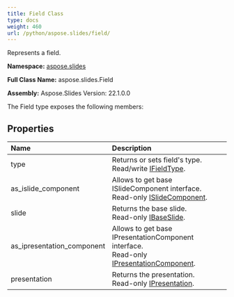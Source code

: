 ```yaml
---
title: Field Class
type: docs
weight: 460
url: /python/aspose.slides/field/
---
```


Represents a field.

**Namespace:** [aspose.slides](/python/aspose.slides/)

**Full Class Name:** aspose.slides.Field

**Assembly:**  Aspose.Slides Version: 22.1.0.0

The Field type exposes the following members:
## **Properties**
|**Name**|**Description**|
| :- | :- |
|type|Returns or sets field's type.<br/>            Read/write [IFieldType](/python/aspose.slides/ifieldtype/).|
|as_islide_component|Allows to get base ISlideComponent interface.<br/>            Read-only [ISlideComponent](/python/aspose.slides/islidecomponent/).|
|slide|Returns the base slide.<br/>            Read-only [IBaseSlide](/python/aspose.slides/ibaseslide/).|
|as_ipresentation_component|Allows to get base IPresentationComponent interface.<br/>            Read-only [IPresentationComponent](/python/aspose.slides/ipresentationcomponent/).|
|presentation|Returns the presentation. <br/>            Read-only [IPresentation](/python/aspose.slides/ipresentation/).|
